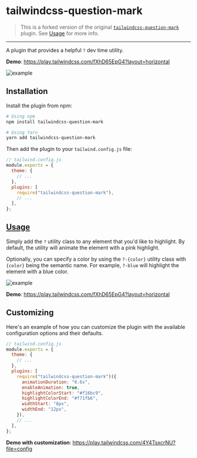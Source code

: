 # tailwindcss-question-mark

> This is a forked version of the
original [`tailwindcss-question-mark`](https://github.com/GavinJoyce/tailwindcss-question-mark) plugin.
> See [Usage](#usage) for more info.

- - - -

A plugin that provides a helpful `?` dev time utility.

**Demo**: https://play.tailwindcss.com/fXhD65EpG4?layout=horizontal

![example](https://user-images.githubusercontent.com/2526/248293688-da86d4e7-0955-40fb-8fb2-f892b270a9a8.gif)

## Installation

Install the plugin from npm:

```sh
# Using npm
npm install tailwindcss-question-mark

# Using Yarn
yarn add tailwindcss-question-mark
```

Then add the plugin to your `tailwind.config.js` file:

```js
// tailwind.config.js
module.exports = {
  theme: {
    // ...
  },
  plugins: [
    require("tailwindcss-question-mark"),
    // ...
  ],
};
```

## [Usage](#usage "Goto Usage")

Simply add the `?` utility class to any element that you'd like to highlight.
By default, the utility will animate the element with a pink highlight.

Optionally, you can specify a color by using the `?-{color}` utility class with `{color}` being the semantic name. For
example, `?-blue` will highlight the element with a blue color.

![example](https://i.ibb.co/LvXtxLG/twcssqm-colors.gif)

**Demo**: https://play.tailwindcss.com/fXhD65EpG4?layout=horizontal

## Customizing

Here's an example of how you can customize the plugin with the available configuration options and their defaults.

```js
// tailwind.config.js
module.exports = {
  theme: {
    // ...
  },
  plugins: [
    require("tailwindcss-question-mark")({
      animationDuration: "0.6s",
      enableAnimation: true,
      highlightColorStart: "#f16bc9",
      highlightColorEnd: "#f71fb6",
      widthStart: "8px",
      widthEnd: "12px",
    }),
    // ...
  ],
};
```

**Demo with customization**: https://play.tailwindcss.com/4Y4TsxcrNU?file=config
